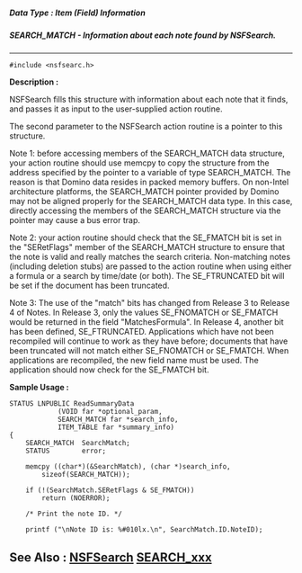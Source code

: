 ##### Data Type : Item (Field) Information
##### SEARCH_MATCH - Information about each note found by NSFSearch.
---
```
#include <nsfsearc.h>
```
**Description :**

NSFSearch fills this structure with information about each note that it finds, 
and passes it as input to the user-supplied action routine.

The second parameter to the NSFSearch action routine is a pointer to this 
structure.

Note 1: before accessing members of the SEARCH_MATCH data structure, your 
action routine should use memcpy to copy the structure from the address 
specified by the pointer to a variable of type SEARCH_MATCH. The reason is that 
Domino data resides in packed memory buffers. On non-Intel architecture 
platforms, the SEARCH_MATCH pointer provided by Domino may not be aligned 
properly for the SEARCH_MATCH data type. In this case, directly accessing the 
members of the SEARCH_MATCH structure via the pointer may cause a bus error 
trap.

Note 2: your action routine should check that the SE_FMATCH bit is set in the 
"SERetFlags" member of the SEARCH_MATCH structure to ensure that the note is 
valid and really matches the search criteria. Non-matching notes (including 
deletion stubs) are passed to the action routine when using either a formula or 
a search by time/date (or both).  The SE_FTRUNCATED bit will be set if the 
document has been truncated.

Note 3:  The use of the "match" bits has changed from Release 3 to Release 4 of 
Notes.  In Release 3, only the values SE_FNOMATCH or SE_FMATCH would be 
returned in the field "MatchesFormula".  In Release 4, another bit has been 
defined, SE_FTRUNCATED.  Applications which have not been recompiled will 
continue to work as they have before;  documents that have been truncated will 
not match either SE_FNOMATCH or SE_FMATCH.  When applications are recompiled, 
the new field name must be used.  The application should now check for the 
SE_FMATCH bit.

**Sample Usage :**
```
STATUS LNPUBLIC ReadSummaryData
            (VOID far *optional_param,
            SEARCH_MATCH far *search_info,
            ITEM_TABLE far *summary_info)
{
    SEARCH_MATCH  SearchMatch;
    STATUS        error;

    memcpy ((char*)(&SearchMatch), (char *)search_info,
        sizeof(SEARCH_MATCH));

    if (!(SearchMatch.SERetFlags & SE_FMATCH))
        return (NOERROR);

    /* Print the note ID. */

    printf ("\nNote ID is: %#010lx.\n", SearchMatch.ID.NoteID);
```
**See Also :**
[NSFSearch](/reference/Func/NSFSearch)
[SEARCH_xxx](/reference/Symb/SEARCH_xxx)
---
